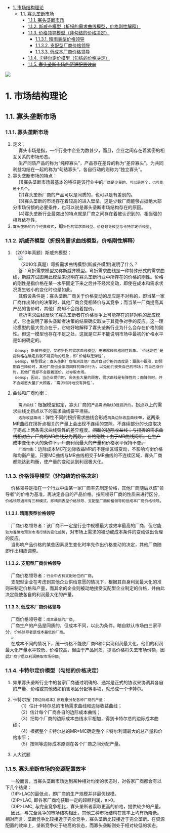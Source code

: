 
<!-- TOC -->

- [1. 市场结构理论](#1-市场结构理论)
    - [1.1. 寡头垄断市场](#11-寡头垄断市场)
        - [1.1.1. 寡头垄断市场](#111-寡头垄断市场)
        - [1.1.2. 斯威齐模型（折拐的需求曲线模型，价格刚性解释）](#112-斯威齐模型折拐的需求曲线模型价格刚性解释)
        - [1.1.3. 价格领导模型（非勾结的价格决定）](#113-价格领导模型非勾结的价格决定)
            - [1.1.3.1. 晴雨表型价格领导](#1131-晴雨表型价格领导)
            - [1.1.3.2. 支配型厂商价格领导](#1132-支配型厂商价格领导)
            - [1.1.3.3. 低成本厂商价格领导](#1133-低成本厂商价格领导)
        - [1.1.4. 卡特尔定价模型（勾结的价格决定）](#114-卡特尔定价模型勾结的价格决定)
        - [1.1.5. ~~寡头垄断市场的资源配置效率~~](#115-寡头垄断市场的资源配置效率)

<!-- /TOC -->

<img src="http://182.92.69.8:8081/img/drawio/economics/micro-6-4.drawio.png" style="zoom:100%">  </br>

# 1. 市场结构理论

## 1.1. 寡头垄断市场
<!-- 
https://www.bilibili.com/video/BV18K4y1x7Yx/?spm_id_from=333.788&vd_source=9a9cf49f6bf9bd6a6e6e556f641ae9cb
-->

### 1.1.1. 寡头垄断市场
1. 定义：  
&emsp; 寡头市场是指，一个行业中企业为数甚少，而且，企业之间存在着紧密的相互关系的市场形态。  
&emsp; 生产同质产品的称为“纯粹寡头”，产品存在差异的称为“差异寡头”。为共同利益勾结在一起的称为“勾结寡头”，各自行动的则称为“独立寡头”。  
2. 寡头垄断市场的特点：  
&emsp; (1)寡头垄断市场最基本的特征是该行业中的`厂商是少量的，可以是两个，也可能是十几个`。  
&emsp; (2)寡头垄断厂商的产品可以是同质的，也可以是有差别的。  
&emsp; (3)寡头垄断的市场存在着较高的进入壁垒，这是少数厂商能够占据绝大部分市场份额的必要条件，也可以说是寡头垄断市场结构存在的原因。  
&emsp; (4)寡头垄断行业最突出的特点就是厂商之间存在着被认识到的、相当强的相互依存性。  
3. `寡头垄断的几个经典模式`，即`折拐的需求曲线型、价格领导模型与卡特尔定价模型`。  

### 1.1.2. 斯威齐模型（折拐的需求曲线模型，价格刚性解释）  
1. （2010年真题）斯威齐模型：  
&emsp; <img src="http://182.92.69.8:8081/img/economics/economics-147.png" style="zoom:80%">  
&emsp; （2010年真题）弯折需求曲线模型(斯威齐模型)说明了什么？      
&emsp; 答：弯折需求模型又称斯威齐模型。弯折需求曲线是一种特殊形式的需求曲线，斯威齐试图用此模型来说明在寡头垄断行业中所存在的价格的刚性。价格的刚性是指价格在某一水平固定下来之后并不经常变动，即使在成本和需求状况发生较小的变化时也是如此。  
&emsp; 其假设条件是：寡头垄断厂商关于价格变动的反应是不对称的，即当某一家厂商作出降价的决策时，其他厂商会竞相降价与其竞争；而当某一厂商提高其产品的售价时，其他厂商却不会跟着提价。  
&emsp; 弯折需求曲线反映了寡头垄断者在价格竞争上可能存在的非对称的反应模式，它也说明了寡头垄断者决策的结果确实取决于其竟争对手的反应。这一理论模型的最大优点在于，它较好地解释了寡头垄断行业为什么会存在价格的刚性。但这一模型也存在不足之处，这就是它并不能说明市场中最初的价格水平是如何确定的。  


        &emsp; 斯威齐模型，又称折拐的需求曲线模型，用来解释价格刚性现象。`价格刚性`是指价格在确定后就不易变动的现象，即`价格缺乏弹性`。    
        &emsp; 模型假定：寡头垄断厂商推测其他厂商对自己价格的态度是：跟跌不跟涨，即预期自己降价时，其他厂商也会采取同样的降价行为，以免他们丧失自己的市场；而自己涨价时，其他厂商却不会跟着涨价，以夺取市场。  
        &emsp; 因此，当企业提价时，会失去大量的顾客，需求曲线是有弹性的；而降价时，并不会如愿大量扩大顾客，`需求相对地没有弹性`。 

2. 曲线和厂商均衡：  
&emsp; <img src="http://182.92.69.8:8081/img/economics/economics-104.png" style="zoom:30%">  
&emsp; `需求曲线`：根据模型假定，寡头厂商的`产品需求曲线D是拐折的`，拐点以上的需求曲线比拐点以下的需求曲线要平坦些。  
&emsp; `边际收益曲线`：弹性不同的拐折需求曲线会形成`两条边际收益曲线MR`，这两条MR曲线在拐折点相关的产量上会出现不连续的空隙。不连续部分的长度取决于拐点上两条需求曲线弹性的差异程度。~~间断的边际收益线：与拐折的需求曲线相对应，厂商的MR曲线分为两段。~~ ~~价格刚性：由于MR曲线间断，在生产成本变化不大的条件下，厂商利润最大的产量和价格水平保持不变。~~    
&emsp; `厂商均衡`：边际成本MC在边际收益MR的不连续区域变动，不影响均衡价格和均衡产量。只要MC曲线与MR曲线相交于MR曲线的不连续区域，寡头厂商都能达到均衡，使产量的变动达到利润极大化。  


### 1.1.3. 价格领导模型（非勾结的价格决定）  
&emsp; 价格领导是指在一个行业中由某一家厂商率先制定价格，其他厂商随后以该"领导者"的价格为基准，再决定各自的产品价格。按照领导厂商的性质来进行区分，`价格领导通常有三种模式，即晴雨表型价格领导、支配型厂商价格领导和低成本厂商价格领导`。     

#### 1.1.3.1. 晴雨表型价格领导  
&emsp; 厂商价格领导者：该厂商不一定是行业中规模最大或效率最高的厂商，但它能`较为准确地预测市场行情的变化趋势`，对市场上需求的被动或成本条件的变动做出合理的反应。  
&emsp; 当影响产品价格的某些因素发生变化时率先作出价格变动的决定，其他厂商随即作出相应调整。  

#### 1.1.3.2. 支配型厂商价格领导  
&emsp; 厂商价格领导者：`行业中占有支配地位的厂商`。  
&emsp; 支配型企业在考虑到其他企业供给意愿的情况下，根据其自身利润最大化的准则来制定价格和产量，而其余的企业则被动地接受支配型企业制定的价格，并由此决定能使各自的利润最大化的产量。  

#### 1.1.3.3. 低成本厂商价格领导  
&emsp; 厂商价格领导者：`成本最低的厂商`。  
&emsp; 厂商生产的产品是同质的，但成本不同，以此为条件。暗自默认市场由三家平分，`价格领导者是成本最低的厂商`。  
&emsp; <img src="http://182.92.69.8:8081/img/economics/economics-106.png" style="zoom:50%">  
&emsp; 在成本不同的情况下，统一价格不能使厂商B和C实现利润最大化，他们的利润最大化产量水平较低、价格较高，但由于产品同质，提高价格将失去市场份额，因此`厂商宁愿以利润换取市场份额`。  


### 1.1.4. 卡特尔定价模型（勾结的价格决定）  
1. 如果寡头垄断行业中的各家厂商通过明确的、通常是正式的协议来协调其各自的产量、价格或其他诸如销售地区分配等事项，就形成一个卡特尔。  

2. 卡特尔按`【等边际成本】原理`来`分配各种厂商的产量`：    
&emsp; （1）估计卡特尔总的市场需求曲线和边际收益曲线；  
&emsp; （2）估计每个厂商各自的边际成本曲线；  
&emsp; （3）把每个厂商的边际成本曲线水平相加，得到卡特尔总的边际成本曲线；  
&emsp; （4）根据整个卡特尔总的MR=MC确定整个卡特尔利润最大的总产量和价格水平；  
&emsp; （5）按照等边际成本原则在各个厂商之间分配产量。  

<!-- 
&emsp; 假设卡特尔只有两家成员厂商。两家厂商的成本曲线分别如图6-12(a)与(b)所示，  
&emsp; 整体的边际成本曲线可通过将这两家厂商的`边际成本曲线`按水平方向加总得到，即如图6-12(c) 所示。  
&emsp; 假定整个行业的`需求曲线`为D，全行业的`边际收益`曲线为MR。  
&emsp; 卡特尔根据MR=MC的利润最大化准则，确定其总产量为Q”，相应的垄断价格为P*，`卡特尔将按照等边际成本原理来分配其总产量`。  
&emsp; <img src="http://182.92.69.8:8081/img/economics/economics-29.png" style="zoom:30%"> <img src="http://182.92.69.8:8081/img/economics/economics-30.png" style="zoom:30%"> <img src="http://182.92.69.8:8081/img/economics/economics-31.png" style="zoom:30%">   
&emsp; &emsp; &emsp; 图6-12(a)厂商1的成本曲线 &emsp; &emsp; 图6-12(b)厂商2的成本曲线 &emsp; 图6-12(c)卡特尔的成本曲线  
-->

3. 人大试题  


### 1.1.5. ~~寡头垄断市场的资源配置效率~~  
&emsp; 一般而言，当寡头垄断市场达到某种相对均衡的状态时，对各家厂商都会有以下几个结果：  
&emsp; (1)P>LAC的最低点，即厂商的生产规模并非最优规模。  
&emsp; (2)P>LAC, 即各家厂商均获取一定的超额利润，π>0。  
&emsp; (3)P>LMC, 与完全竞争相比，寡头垄断者索取更高的价格，提供较少的产量。  
&emsp; 因此，与完全竞争的市场结构相比，其他三种市场结构在效率上均有所降低。相对而言，垄断竞争比较接近于完全竞争，寡头垄断比较接近于完全垄断。在资源配置的效率上，垄断竞争处于较高的状态，而寡头垄断则处于相对较低的状态。  
